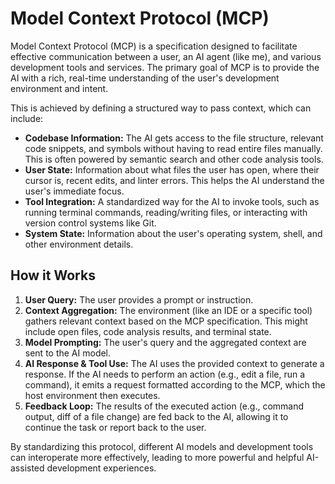 # Model Context Protocol (MCP)

Model Context Protocol (MCP) is a specification designed to facilitate effective communication between a user, an AI agent (like me), and various development tools and services. The primary goal of MCP is to provide the AI with a rich, real-time understanding of the user's development environment and intent.

This is achieved by defining a structured way to pass context, which can include:

*   **Codebase Information:** The AI gets access to the file structure, relevant code snippets, and symbols without having to read entire files manually. This is often powered by semantic search and other code analysis tools.
*   **User State:** Information about what files the user has open, where their cursor is, recent edits, and linter errors. This helps the AI understand the user's immediate focus.
*   **Tool Integration:** A standardized way for the AI to invoke tools, such as running terminal commands, reading/writing files, or interacting with version control systems like Git.
*   **System State:** Information about the user's operating system, shell, and other environment details.

## How it Works

1.  **User Query:** The user provides a prompt or instruction.
2.  **Context Aggregation:** The environment (like an IDE or a specific tool) gathers relevant context based on the MCP specification. This might include open files, code analysis results, and terminal state.
3.  **Model Prompting:** The user's query and the aggregated context are sent to the AI model.
4.  **AI Response & Tool Use:** The AI uses the provided context to generate a response. If the AI needs to perform an action (e.g., edit a file, run a command), it emits a request formatted according to the MCP, which the host environment then executes.
5.  **Feedback Loop:** The results of the executed action (e.g., command output, diff of a file change) are fed back to the AI, allowing it to continue the task or report back to the user.

By standardizing this protocol, different AI models and development tools can interoperate more effectively, leading to more powerful and helpful AI-assisted development experiences. 